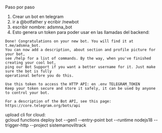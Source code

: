 Paso por paso

1. Crear un bot en telegram
2. ir a @botfather y ecribir /newbot
3. escribir nombre: adsmna_bot
4. Esto genera un token para poder usar en las llamadas del backend:

```
Done! Congratulations on your new bot. You will find it at t.me/adsmna_bot.
You can now add a description, about section and profile picture for your bot,
see /help for a list of commands. By the way, when you've finished creating your cool bot,
ping our Bot Support if you want a better username for it. Just make sure the bot is fully
operational before you do this.

Use this token to access the HTTP API: en .env TELEGRAM_TOKEN
Keep your token secure and store it safely, it can be used by anyone to control your bot.

For a description of the Bot API, see this page: https://core.telegram.org/bots/api
```

upload cli for cloud:  
gcloud functions deploy bot --gen1 --entry-point bot --runtime nodejs18 --trigger-http --project sistemamoviltrack
